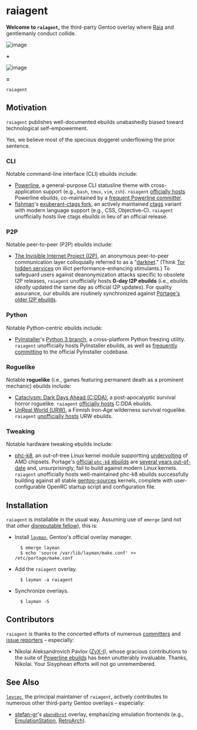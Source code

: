 raiagent
===========

**Welcome to `raiagent`,** the third-party Gentoo overlay where [Raia](https://en.wikipedia.org/wiki/Raja_%28genus%29) and gentlemanly conduct collide.

![image](https://cloud.githubusercontent.com/assets/217028/7741975/ce3e814a-ff55-11e4-84d9-7fe8f2fab2f0.png)

**+**

![image](https://cloud.githubusercontent.com/assets/217028/7742504/0d4c7394-ff5e-11e4-9352-9a30362fb37c.png)

**=**

`raiagent`

## Motivation

`raiagent` publishes well-documented ebuilds unabashedly biased toward technological self-empowerment.

Yes, we believe most of the specious doggerel underflowing the prior sentence.

### CLI

Notable command-line interface (CLI) ebuilds include:

* [Powerline](https://github.com/powerline/powerline), a general-purpose CLI statusline theme with cross-application support (e.g., `bash`, `tmux`, `vim`, `zsh`). `raiagent` [officially hosts](https://powerline.readthedocs.org/en/latest/installation/linux.html) Powerline ebuilds, co-maintained by a [frequent Powerline committer](https://github.com/ZyX-I).
* [fishman](https://github.com/fishman)'s [exuberant-ctags fork](https://github.com/fishman/ctags), an actively maintained [ctags](https://en.wikipedia.org/wiki/Ctags) variant with modern language support (e.g., CSS, Objective-C). `raiagent` unofficially hosts live ctags ebuilds in lieu of an official release.

### P2P

Notable peer-to-peer (P2P) ebuilds include:

* [The Invisible Internet Project (I2P)](https://geti2p.net), an anonymous peer-to-peer communication layer colloquially referred to as a "[darknet](https://en.wikipedia.org/wiki/Darknet_\(networking\))." (Think [Tor hidden services](https://en.wikipedia.org/wiki/List_of_Tor_hidden_services) on illict performance-enhancing stimulants.) To safeguard users against deanonymization attacks specific to obsolete I2P releases, `raiagent` unofficially hosts **0-day I2P ebuilds** (i.e., ebuilds *ideally* updated the same day as official I2P updates). For quality assurance, our ebuilds are routinely synchronized against [Portage's older I2P ebuilds](https://packages.gentoo.org/package/net-p2p/i2p). 

### Python

Notable Python-centric ebuilds include:

* [PyInstaller](https://github.com/pyinstaller/pyinstaller)'s [Python 3 branch](https://github.com/pyinstaller/pyinstaller/tree/python3), a cross-platform Python freezing utility. `raiagent` unofficially hosts PyInstaller ebuilds, as well as [frequently committing]((https://github.com/leycec/pyinstaller)) to the official PyInstaller codebase.

### Roguelike

Notable **roguelike** (i.e., games featuring permanent death as a prominent mechanic) ebuilds include:

* [Cataclysm: Dark Days Ahead (C:DDA)](http://en.cataclysmdda.com), a post-apocalyptic survival horror roguelike. `raiagent` [officially hosts](http://www.wiki.cataclysmdda.com/index.php?title=How_to_compile#Gentoo) C:DDA ebuilds.
* [UnReal World (URW)](http://www.unrealworld.fi), a Finnish Iron-Age wilderness survival roguelike. `raiagent` [unofficially hosts](http://z3.invisionfree.com/UrW_forum/index.php?showtopic=3551) URW ebuilds.

### Tweaking

Notable hardware tweaking ebuilds include:

* [phc-k8](http://www.linux-phc.org/forum/viewtopic.php?f=13&t=2), an out-of-tree Linux kernel module supportting [undervolting](https://en.wikipedia.org/wiki/Dynamic_voltage_scaling) of AMD chipsets. Portage's [official `phc-k8` ebuilds](https://sources.gentoo.org/cgi-bin/viewvc.cgi/gentoo-x86/sys-power/phc-k8/) are [several years out-of-date](https://sources.gentoo.org/cgi-bin/viewvc.cgi/gentoo-x86/sys-power/phc-k8/ChangeLog?view=markup) and, unsurprisingly, fail to build against modern Linux kernels. `raiagent` unofficially hosts well-maintained phc-k8 ebuilds successfully building against all stable [gentoo-sources](https://wiki.gentoo.org/wiki/Kernel/Overview#General_purpose:_gentoo-sources) kernels, complete with user-configurable OpenRC startup script and configuration file.

## Installation

`raiagent` is installable in the usual way. Assuming use of `emerge` (and not
that *other* [disreputable fellow](http://paludis.exherbo.org)), this is:

* Install [`layman`](https://wiki.gentoo.org/wiki/Layman), Gentoo's official
  overlay manager.

        $ emerge layman
        $ echo 'source /var/lib/layman/make.conf' >> /etc/portage/make.conf

* Add the `raiagent` overlay.

        $ layman -a raiagent

* Synchronize overlays.

        $ layman -S

## Contributors

`raiagent` is thanks to the concerted efforts of numerous
[committers](https://github.com/leycec/raiagent/graphs/contributors) and
[issue reporters](https://github.com/leycec/raiagent/issues) – especially:

* Nikolai Aleksandrovich Pavlov ([ZyX-I](https://github.com/ZyX-I)), whose
  gracious contributions to the suite of [Powerline ebuilds](https://github.com/leycec/raiagent/tree/master/app-misc) has been unutterably invaluable. Thanks,
  Nikolai. Your Sisyphean efforts will not go unremembered.

## See Also

[`leycec`](https://github.com/leycec), the principal maintainer of `raiagent`,
actively contributes to numerous other third-party Gentoo overlays – especially:

* [stefan-gr](https://github.com/stefan-gr)'s
  [`abendbrot`](https://github.com/stefan-gr/abendbrot) overlay, emphasizing
  emulation frontends (e.g., [EmulationStation](http://www.emulationstation.org),
  [RetroArch](http://www.libretro.com)).
